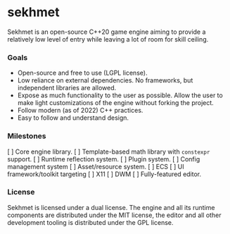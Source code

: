 # sekhmet

Sekhmet is an open-source C++20 game engine aiming to provide a relatively low level of entry while leaving a lot of
room for skill ceiling.

### Goals

* Open-source and free to use (LGPL license).
* Low reliance on external dependencies. No frameworks, but independent libraries are allowed.
* Expose as much functionality to the user as possible. Allow the user to make light customizations of the engine
  without forking the project.
* Follow modern (as of 2022) C++ practices.
* Easy to follow and understand design.

### Milestones

[ ] Core engine library.
[ ] Template-based math library with `constexpr` support.
[ ] Runtime reflection system.
[ ] Plugin system.
[ ] Config management system 
[ ] Asset/resource system.
[ ] ECS
[ ] UI framework/toolkit targeting
    [ ] X11 
    [ ] DWM
[ ] Fully-featured editor.

### License

Sekhmet is licensed under a dual license. The engine and all its runtime components are distributed under the MIT
license, the editor and all other development tooling is distributed under the GPL license.
